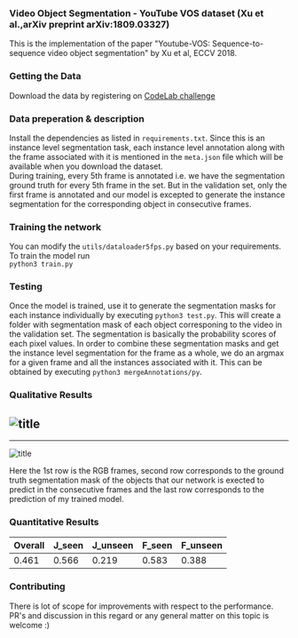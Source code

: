 ### Video Object Segmentation - YouTube VOS dataset (Xu et al.,arXiv preprint arXiv:1809.03327)
This is the implementation of the paper "Youtube-VOS: Sequence-to-sequence video object segmentation" by Xu et al, ECCV 2018.  

### Getting the Data  
Download the data by registering on [CodeLab challenge](https://competitions.codalab.org/competitions/19544) 

### Data preperation & description
Install the dependencies as listed in ```requirements.txt```. Since this is an instance level segmentation task, each instance level annotation along with the frame associated with it is mentioned in the ```meta.json``` file which will be available when you download the dataset.  
During training, every 5th frame is annotated i.e. we have the segmentation ground truth for every 5th frame in the set. But in the validation set, only the first frame is annotated and our model is excepted to generate the instance segmentation for the corresponding object in consecutive frames.

### Training the network
You can modify the ```utils/dataloader5fps.py``` based on your requirements. To train the model run  
```python3 train.py```   

### Testing
Once the model is trained, use it to generate the segmentation masks for each instance individually by executing ```python3 test.py```. This will create a folder with segmentation mask of each object corresponing to the video in the validation set. The segmentation is basically the probability scores of each pixel values. In order to combine these segmentation masks and get the instance level segmentation for the frame as a whole, we do an argmax for a given frame and all the instances associated with it. This can be obtained by executing ```python3 mergeAnnotations/py```. 
  
### Qualitative Results  
![title](imgs/result1.png)  
----------------------------------------------------------------------------------------------------------------------------
----------------------------------------------------------------------------------------------------------------------------
![title](imgs/result2.png)  

Here the 1st row is the RGB frames, second row corresponds to the ground truth segmentation mask of the objects that our network is exected to predict in the consecutive frames and the last row corresponds to the prediction of my trained model.

### Quantitative Results  
|Overall   |J_seen   |J_unseen   |F_seen   |F_unseen  |
|---|---|---|---|---|
|0.461|0.566|0.219|0.583|0.388|


### Contributing
There is lot of scope for improvements with respect to the performance. PR's and discussion in this regard or any general matter on this topic is welcome :)
